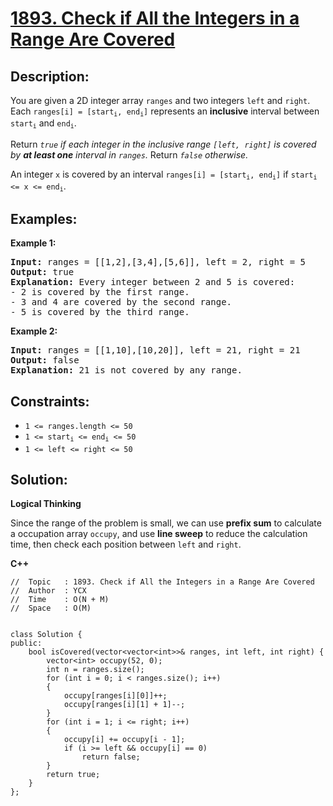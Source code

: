 # [1893. Check if All the Integers in a Range Are Covered](https://leetcode.com/problems/check-if-all-the-integers-in-a-range-are-covered/)


## Description:

<p>You are given a 2D integer array <code>ranges</code> and two integers <code>left</code> and <code>right</code>. Each <code>ranges[i] = [start<sub>i</sub>, end<sub>i</sub>]</code> represents an <strong>inclusive</strong> interval between <code>start<sub>i</sub></code> and <code>end<sub>i</sub></code>.</p>

<p>Return <em><code>true</code> if each integer in the inclusive range <code>[left, right]</code> is covered by <strong>at least one</strong> interval in <code>ranges</code>.</em> Return <em><code>false</code> otherwise.</em></p>

<p>An integer <code>x</code> is covered by an interval <code>ranges[i] = [start<sub>i</sub>, end<sub>i</sub>]</code> if <code>start<sub>i</sub> &lt;= x &lt;= end<sub>i</sub></code>.</p>


## Examples:

<strong>Example 1:</strong>
<pre>
<strong>Input:</strong> ranges = [[1,2],[3,4],[5,6]], left = 2, right = 5
<strong>Output:</strong> true
<strong>Explanation:</strong> Every integer between 2 and 5 is covered:
- 2 is covered by the first range.
- 3 and 4 are covered by the second range.
- 5 is covered by the third range.
</pre>

<strong>Example 2:</strong>
<pre>
<strong>Input:</strong> ranges = [[1,10],[10,20]], left = 21, right = 21
<strong>Output:</strong> false
<strong>Explanation:</strong> 21 is not covered by any range.
</pre>


## Constraints:

<ul>
    <li><code>1 &lt;= ranges.length &lt;= 50</code></li>
    <li><code>1 &lt;= start<sub>i</sub> <= end<sub>i</sub> &lt;= 50</code></li>
    <li><code>1 &lt;= left &lt;= right &lt;= 50</code></li>
</ul>


## Solution:

<strong>Logical Thinking</strong>
<p>Since the range of the problem is small, we can use <strong>prefix sum</strong> to calculate a occupation array <code>occupy</code>, and use <strong>line sweep</strong> to reduce the calculation time, then check each position between <code>left</code> and <code>right</code>.</p>


<strong>C++</strong>

```
//  Topic   : 1893. Check if All the Integers in a Range Are Covered
//  Author  : YCX
//  Time    : O(N + M)
//  Space   : O(M)


class Solution {
public:
    bool isCovered(vector<vector<int>>& ranges, int left, int right) {
        vector<int> occupy(52, 0);
        int n = ranges.size();
        for (int i = 0; i < ranges.size(); i++)
        {
            occupy[ranges[i][0]]++;
            occupy[ranges[i][1] + 1]--;
        }
        for (int i = 1; i <= right; i++)
        {
            occupy[i] += occupy[i - 1];
            if (i >= left && occupy[i] == 0)
                return false;
        }
        return true;
    }
};
```